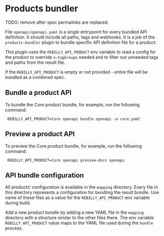 # Products bundler

TODO: remove after spec permalinks are replaced.

File `openapi/openapi.yaml` is a single entrypoint for every bundled API definition.
It should include all paths, tags and webhooks. It is a job of the `products-bundler`
plugin to bundle specific API definition file for a product.

This plugin uses the `REBILLY_API_PRODUCT` env variable to read a config for the product
to override `x-tagGroups` needed and to filter out unneeded tags and paths from the result file.

If the `REBILLY_API_PRODUCT` is empty or not provided - entire file will be bundled as a combined spec.

## Bundle a product API

To bundle the Core product bundle, for example, run the following command:

```shell
 REBILLY_API_PRODUCT=Core openapi bundle openapi -o core.yaml
```

## Preview a product API

To preview the Core product bundle, for example, run the following command:

```shell
 REBILLY_API_PRODUCT=Core openapi preview-docs openapi
```

## API bundle configuration

All products' configuration is available in the `mapping` directory. Every file in this directory
represents a configuration for bundling the result bundle. Use name of these files as a value
for the `REBILLY_API_PRODUCT` env variable during build.

Add a new product bundle by adding a new YAML file in the `mapping` directory with a structure similar to the other files there. The env variable `REBILLY_API_PRODUCT` value maps to the YAML file used during the `bundle` process.
